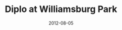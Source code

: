 ---
date: '2012-08-05'
artist: Diplo
festival: ''
venue: Williamsburg Park
city: Brooklyn
state: NY
country: USA
price: free
solo: 'Yes'
title: Diplo at Williamsburg Park
slug: 2012-08-05-diplo
cover: ''
genre: ''
category: show
tags:
  - free show
  - solo show
created: 02/15/2019
artists:
  - Diplo
openers: []
---
